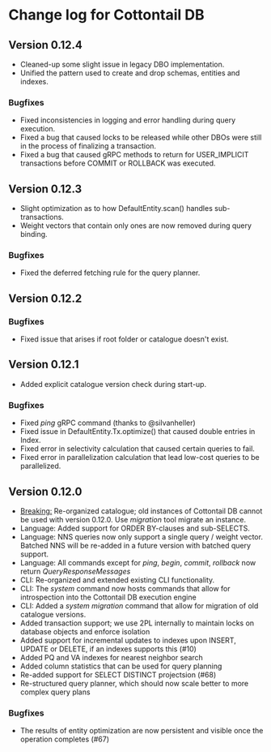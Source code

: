 # Change log for Cottontail DB

## Version 0.12.4

* Cleaned-up some slight issue in legacy DBO implementation.
* Unified the pattern used to create and drop schemas, entities and indexes.

### Bugfixes

* Fixed inconsistencies in logging and error handling during query execution.
* Fixed a bug that caused locks to be released while other DBOs were still in the process of finalizing a transaction.
* Fixed a bug that caused gRPC methods to return for USER_IMPLICIT transactions before COMMIT or ROLLBACK was executed.

## Version 0.12.3

* Slight optimization as to how DefaultEntity.scan() handles sub-transactions.
* Weight vectors that contain only ones are now removed during query binding.

### Bugfixes

* Fixed the deferred fetching rule for the query planner.

## Version 0.12.2

### Bugfixes

* Fixed issue that arises if root folder or catalogue doesn't exist.

## Version 0.12.1

* Added explicit catalogue version check during start-up.

### Bugfixes

* Fixed _ping_ gRPC command (thanks to @silvanheller)
* Fixed issue in DefaultEntity.Tx.optimize() that caused double entries in Index.
* Fixed error in selectivity calculation that caused certain queries to fail.
* Fixed error in parallelization calculation that lead low-cost queries to be parallelized.

## Version 0.12.0

* <ins>Breaking:</ins> Re-organized catalogue; old instances of Cottontail DB cannot be used with version 0.12.0. Use _migration_ tool migrate an instance.
* Language: Added support for ORDER BY-clauses and sub-SELECTS.
* Language: NNS queries now only support a single query / weight vector. Batched NNS will be re-added in a future version with batched query support.
* Language: All commands except for _ping_, _begin_, _commit_, _rollback_ now return _QueryResponseMessages_
* CLI: Re-organized and extended existing CLI functionality.
* CLI: The _system_ command now hosts commands that allow for introspection into the Cottontail DB execution engine
* CLI: Added a _system migration_ command that allow for migration of old catalogue versions.
* Added transaction support; we use 2PL internally to maintain locks on database objects and enforce isolation
* Added support for incremental updates to indexes upon INSERT, UPDATE or DELETE, if an indexes supports this (#10)
* Added PQ and VA indexes for nearest neighbor search
* Added column statistics that can be used for query planning
* Re-added support for SELECT DISTINCT projectsion (#68)
* Re-structured query planner, which should now scale better to more complex query plans

### Bugfixes

* The results of entity optimization are now persistent and visible once the operation completes (#67)
